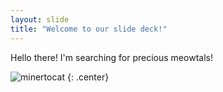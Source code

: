 ```yaml
---
layout: slide
title: "Welcome to our slide deck!"
---
```


Hello there! I'm searching for precious meowtals!

![minertocat](https://octodex.github.com/images/minertocat.png)
{: .center}
